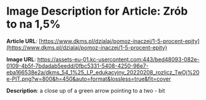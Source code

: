# Image Description for Article: Zrób to na 1,5%
**Article URL**: [https://www.dkms.pl/dzialaj/pomoz-inaczej/1-5-procent-epity](https://www.dkms.pl/dzialaj/pomoz-inaczej/1-5-procent-epity)

**Image URL**: https://assets-eu-01.kc-usercontent.com:443/bed48093-082e-0109-4b5f-7bdadab5eedd/0fbc5331-5408-4250-96e7-eba166538e2a/dkms_54_1%25_LP_edukacyjny_20220208_rozlicz_TwOj%20e-PIT.png?w=800&h=450&auto=format&lossless=true&fit=cover

**Description**: a close up of a green arrow pointing to a two - bit
